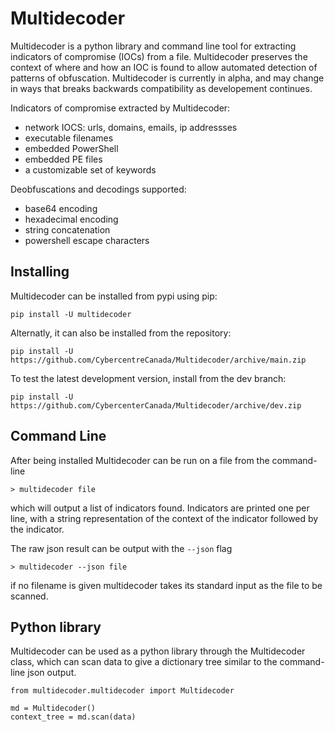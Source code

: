 # Multidecoder

Multidecoder is a python library and command line tool for extracting indicators of compromise (IOCs) from a file.
Multidecoder preserves the context of where and how an IOC is found to allow automated detection of patterns of obfuscation.
Multidecoder is currently in alpha, and may change in ways that breaks backwards compatibility as developement continues.

Indicators of compromise extracted by Multidecoder:
- network IOCS: urls, domains, emails, ip addressses
- executable filenames
- embedded PowerShell
- embedded PE files
- a customizable set of keywords

Deobfuscations and decodings supported:
- base64 encoding
- hexadecimal encoding
- string concatenation
- powershell escape characters

## Installing

Multidecoder can be installed from pypi using pip:
```
pip install -U multidecoder
```

Alternatly, it can also be installed from the repository:
```
pip install -U https://github.com/CybercentreCanada/Multidecoder/archive/main.zip
```

To test the latest development version, install from the dev branch:
```
pip install -U https://github.com/CybercenterCanada/Multidecoder/archive/dev.zip
```

## Command Line

After being installed Multidecoder can be run on a file from the command-line
```
> multidecoder file
```
which will output a list of indicators found.
Indicators are printed one per line, with a string representation of the context of the indicator followed by the indicator.

The raw json result can be output with the `--json` flag
```
> multidecoder --json file
```

if no filename is given multidecoder takes its standard input as the file to be scanned.

## Python library

Multidecoder can be used as a python library through the Multidecoder class,
which can scan data to give a dictionary tree similar to the command-line json output.
```
from multidecoder.multidecoder import Multidecoder

md = Multidecoder()
context_tree = md.scan(data)
```
